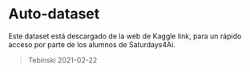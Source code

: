 # Auto-dataset 

Este dataset está descargado de la web de Kaggle link, para un rápido acceso por parte de los alumnos de Saturdays4Ai. 

> Tebinski 2021-02-22  
